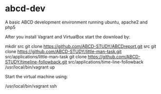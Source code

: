 # abcd-dev
A basic ABCD development environment running ubuntu, apache2 and php5

After you install Vagrant and VirtualBox start the download by:

   mkdir src
   git clone https://github.com/ABCD-STUDY/ABCDreport.git src
   git clone https://github.com/ABCD-STUDY/little-man-task.git src/applications/little-man-task
   git clone https://github.com/ABCD-STUDY/timeline-followback.git src/applications/time-line-followback
   /usr/local/bin/vagrant up

Start the virtual machine using:

   /usr/local/bin/vagrant ssh

